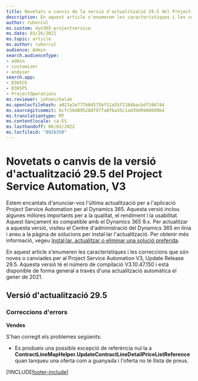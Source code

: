 ```yaml
---
title: Novetats o canvis de la versió d'actualització 29.5 del Project Service Automation revisió, V3
description: En aquest article s'enumeren les característiques i les correccions que estan disponibles a la versió d'actualització del Project Service Automation 29.5 Hotfix, V3.
author: ruhercul
ms.custom: dyn365-projectservice
ms.date: 03/26/2021
ms.topic: article
ms.author: ruhercul
audience: Admin
search.audienceType:
- admin
- customizer
- enduser
search.app:
- D365CE
- D365PS
- ProjectOperations
ms.reviewer: johnmichalak
ms.openlocfilehash: a023a2e777b04575bf31a55f1104bacbdf346744
ms.sourcegitcommit: 6cfc50d89528df977a8f6a55c1ad39d99800d9b4
ms.translationtype: MT
ms.contentlocale: ca-ES
ms.lasthandoff: 06/03/2022
ms.locfileid: "8926350"
---
```

# <a name="whats-new-or-changed-in-project-service-automation-update-release-295-v3"></a>Novetats o canvis de la versió d'actualització 29.5 del Project Service Automation, V3

Estem encantats d'anunciar-vos l'última actualització per a l'aplicació Project Service Automation per al Dynamics 365. Aquesta versió inclou algunes millores importants per a la qualitat, el rendiment i la usabilitat. Aquest llançament és compatible amb el Dynamics 365 9.x. Per actualitzar a aquesta versió, visiteu el Centre d'administració del Dynamics 365 en línia i aneu a la pàgina de solucions per instal·lar l'actualització. Per obtenir més informació, vegeu [Instal·lar, actualitzar o eliminar una solució preferida](/power-platform/admin/install-remove-preferred-solution).

En aquest article s'enumeren les característiques i les correccions que són noves o canviades per al Project Service Automation V3, Update Release 29.5. Aquesta versió té el número de compilació V3.10.47.150 i està disponible de forma general a través d'una actualització automàtica el gener de 2021.

## <a name="update-release-295"></a>Versió d'actualització 29.5

### <a name="bug-fixes"></a>Correccions d'errors


**Vendes**

S'han corregit els problemes següents:

- Es produeix una possible excepció de referència nul·la a **ContractLineMapHelper.UpdateContractLineDetailPriceListReference** quan tanqueu una oferta com a guanyada i l'oferta no té llista de preus.


[!INCLUDE[footer-include](../includes/footer-banner.md)]
